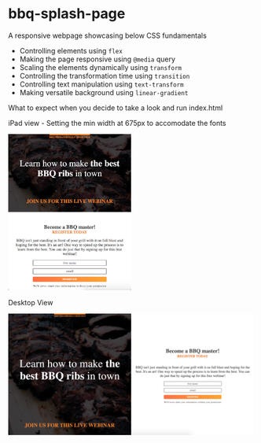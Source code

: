 # bbq-splash-page

A responsive webpage showcasing below CSS fundamentals

- Controlling elements using `flex`  
- Making the page responsive using `@media` query  
- Scaling the elements dynamically using `transform`  
- Controlling the transformation time using `transition`  
- Controlling text manipulation using `text-transform`
- Making versatile background using `linear-gradient`

What to expect when you decide to take a look and run index.html

iPad view - Setting the min width at 675px to accomodate the fonts

<img src="Screenshots/mobileView.png" width='250px'>

Desktop View

<img src="Screenshots/desktopView.png" width='500px'>
